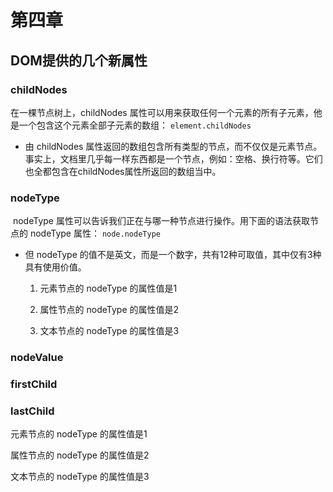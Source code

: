 # 第四章

## DOM提供的几个新属性

### childNodes

  在一棵节点树上，childNodes 属性可以用来获取任何一个元素的所有子元素，他是一个包含这个元素全部子元素的数组：
  <code>element.childNodes</code>
  - 由 childNodes 属性返回的数组包含所有类型的节点，而不仅仅是元素节点。事实上，文档里几乎每一样东西都是一个节点，例如：空格、换行符等。它们也全都包含在childNodes属性所返回的数组当中。

### nodeType

  nodeType 属性可以告诉我们正在与哪一种节点进行操作。用下面的语法获取节点的 nodeType 属性：
  <code>node.nodeType</code>
  - 但 nodeType 的值不是英文，而是一个数字，共有12种可取值，其中仅有3种具有使用价值。

    1.  元素节点的 nodeType 的属性值是1
  
    2.  属性节点的 nodeType 的属性值是2
  
    3.  文本节点的 nodeType 的属性值是3

### nodeValue

### firstChild

### lastChild

元素节点的 nodeType 的属性值是1

属性节点的 nodeType 的属性值是2

文本节点的 nodeType 的属性值是3
